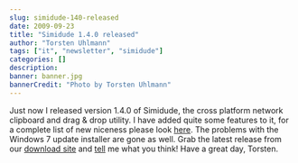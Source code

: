 ```yaml
---
slug: simidude-140-released
date: 2009-09-23
title: "Simidude 1.4.0 released"
author: "Torsten Uhlmann"
tags: ["it", "newsletter", "simidude"]
categories: []
description:
banner: banner.jpg
bannerCredit: "Photo by Torsten Uhlmann"
---
```


Just now I released version 1.4.0 of Simidude, the cross platform network clipboard and drag & drop utility. I have added quite some features to it, for a complete list of new niceness please look [here](../blog/2009/simidude-140-release-notes/). The problems with the Windows 7 update installer are gone as well. Grab the latest release from our [download site](http://www.simidude.com/download/) and [tell](http://helpdesk.agynamix.de/index.php?pg=request) me what you think! Have a great day, Torsten.
